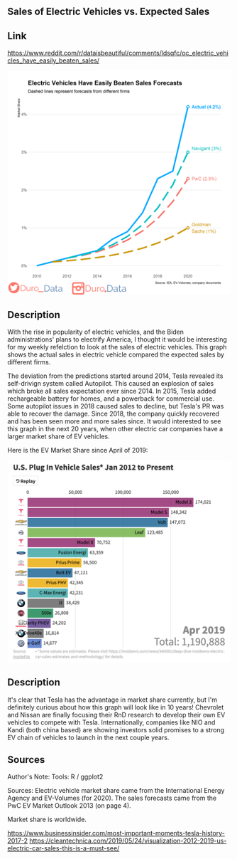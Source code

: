 ## Sales of Electric Vehicles vs. Expected Sales


## Link 
https://www.reddit.com/r/dataisbeautiful/comments/ldsqfc/oc_electric_vehicles_have_easily_beaten_sales/

![image](images/electriccars.png)

## Description
With the rise in popularity of electric vehicles, and the Biden administrations' plans to electrify America, I thought it would be interesting for my weekly refelction to look at the sales of electric vehicles. This graph shows the actual sales in electric vehicle compared the expected sales by different firms.

The deviation from the predictions started around 2014, Tesla revealed its self-drivign system called Autopilot. This caused an explosion of sales which broke all sales expectation ever since 2014. In 2015, Tesla added rechargeable battery for homes, and a powerback for commercial use. Some autopilot issues in 2018 caused sales to decline, but Tesla's PR was able to recover the damage. Since 2018, the company quickly recovered and has been seen more and more sales since. It would interested to see this graph in the next 20 years, when other electric car companies have a larger market share of EV vehicles.


Here is the EV Market Share since April of 2019:

![image](images/usEV.png)

## Description

It's clear that Tesla has the advantage in market share currently, but I'm definitely curious about how this graph will look like in 10 years! Chevrolet and Nissan are finally focusing their RnD research to develop their own EV vehicles to compete with Tesla. Internationally, companies like NIO and Kandi (both china based) are showing investors solid promises to a strong EV chain of vehicles to launch in the next couple years.


## Sources
Author's Note:
Tools: R / ggplot2

Sources: Electric vehicle market share came from the International Energy Agency and EV-Volumes (for 2020). The sales forecasts came from the PwC EV Market Outlook 2013 (on page 4).

Market share is worldwide.


https://www.businessinsider.com/most-important-moments-tesla-history-2017-2
https://cleantechnica.com/2019/05/24/visualization-2012-2019-us-electric-car-sales-this-is-a-must-see/